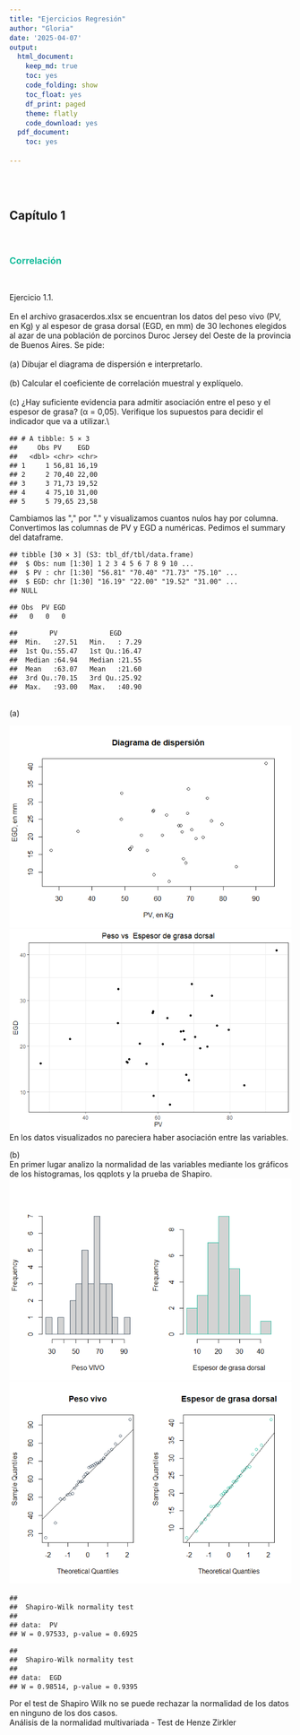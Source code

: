```yaml
---
title: "Ejercicios Regresión"
author: "Gloria"
date: '2025-04-07'
output: 
  html_document:
    keep_md: true
    toc: yes
    code_folding: show
    toc_float: yes
    df_print: paged
    theme: flatly
    code_download: yes
  pdf_document:
    toc: yes
  
---
```



<br>
<br>

## Capítulo 1

<br>

### <span style="color:#18bc9c">Correlación</span>

<br>

Ejercicio 1.1. \
<br>
En el archivo grasacerdos.xlsx se encuentran los datos del peso
vivo (PV, en Kg) y al espesor de grasa dorsal (EGD, en mm) de 30 lechones
elegidos al azar de una población de porcinos Duroc Jersey del Oeste de la
provincia de Buenos Aires. Se pide: \
<br>
(a) Dibujar el diagrama de dispersión e interpretarlo.\
<br>
(b) Calcular el coeficiente de correlación muestral y explíquelo.\
<br>
(c) ¿Hay suficiente evidencia para admitir asociación entre el peso y el espesor de grasa? (α = 0,05). Verifique los supuestos para decidir el indicador
que va a utilizar.\



```
## # A tibble: 5 × 3
##     Obs PV    EGD  
##   <dbl> <chr> <chr>
## 1     1 56,81 16,19
## 2     2 70,40 22,00
## 3     3 71,73 19,52
## 4     4 75,10 31,00
## 5     5 79,65 23,58
```
Cambiamos las "," por "." y visualizamos cuantos nulos hay  por columna. Convertimos las columnas de PV y EGD a numéricas. Pedimos el summary del dataframe. 


```
## tibble [30 × 3] (S3: tbl_df/tbl/data.frame)
##  $ Obs: num [1:30] 1 2 3 4 5 6 7 8 9 10 ...
##  $ PV : chr [1:30] "56.81" "70.40" "71.73" "75.10" ...
##  $ EGD: chr [1:30] "16.19" "22.00" "19.52" "31.00" ...
## NULL
```

```
## Obs  PV EGD 
##   0   0   0
```

```
##        PV             EGD       
##  Min.   :27.51   Min.   : 7.29  
##  1st Qu.:55.47   1st Qu.:16.47  
##  Median :64.94   Median :21.55  
##  Mean   :63.07   Mean   :21.60  
##  3rd Qu.:70.15   3rd Qu.:25.92  
##  Max.   :93.00   Max.   :40.90
```
<br>
(a) 


![](Guia_1_files/figure-html/unnamed-chunk-3-1.png)<!-- -->
![](Guia_1_files/figure-html/unnamed-chunk-4-1.png)<!-- -->
En los datos visualizados  no pareciera haber asociación entre las variables. 

(b)
<br>
En primer lugar analizo la normalidad de las variables mediante los gráficos de los histogramas, los qqplots y la prueba de Shapiro.
![](Guia_1_files/figure-html/unnamed-chunk-5-1.png)<!-- -->
![](Guia_1_files/figure-html/unnamed-chunk-6-1.png)<!-- -->

```
## 
## 	Shapiro-Wilk normality test
## 
## data:  PV
## W = 0.97533, p-value = 0.6925
```



```
## 
## 	Shapiro-Wilk normality test
## 
## data:  EGD
## W = 0.98514, p-value = 0.9395
```
Por el test de Shapiro Wilk no se puede rechazar la normalidad de los datos en ninguno de los dos casos. 
<br>
Análisis de la normalidad multivariada - Test de Henze Zirkler
